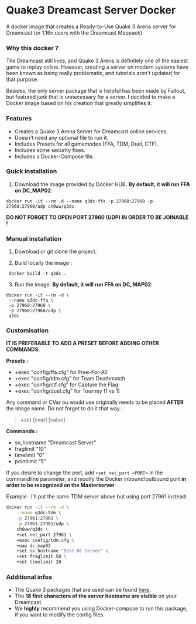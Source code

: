 # Quake3 Dreamcast Server Docker
A docker image that creates a Ready-to-Use Quake 3 Arena server for Dreamcast (or 1.16n users with the Dreamcast Mappack)

### Why this docker ?

The Dreamcast still lives, and Quake 3 Arena is definitely one of the easiest game to replay online. 
However, creating a server on modern systems have been known as being really problematic, and tutorials aren't updated for that purpose. 

Besides, the only server package that is helpful has been made by Fallout, but featured junk that is unnecessary for a server. I decided to make a Docker image based on his creation that greatly simplifies it.

### Features
* Creates a Quake 3 Arena Server for Dreamcast online services.
* Doesn't need any optional file to run it.
* Includes Presets for all gamemodes (FFA, TDM, Duel, CTF).
* Includes some security fixes.
* Includes a Docker-Compose file.

### Quick installation
1) Download the image provided by Docker HUB. **By default, it will run FFA on DC_MAP02**:
```docker
docker run -it --rm -d --name q3dc-ffa -p 27960:27960 -p 27960:27960/udp ch0ww/q3dc
```
**DO NOT FORGET TO OPEN PORT 27960 (UDP) IN ORDER TO BE JOINABLE !**

### Manual installation
1) Download or git clone the project.

2) Build locally the image :
```docker
 docker build -t q3dc . 
```` 
3) Run the image. **By default, it will run FFA on DC_MAP02**:
```docker
docker run -it --rm -d \
 --name q3dc-ffa \
 -p 27960:27960 \
 -p 27960:27960/udp \
 q3dc
```
### Customisation
  
**IT IS PREFERABLE TO ADD A PRESET BEFORE ADDING OTHER COMMANDS.**

**Presets :**
* +exec "config/ffa.cfg" for Free-For-All
* +exec "config/tdm.cfg" for Team Deathmatch
* +exec "config/ctf.cfg" for Capture the Flag
* +exec "config/duel.cfg" for Tourney (1 vs 1)

Any command or CVar ou would use originally needs to be placed **AFTER** the image name. Do not forget to do it that way :
> +set [cvar] [value]

**Commands :**
* sv_hostname "Dreamcast Server"
* fraglimit "10"
* timelimit "0"
* pointlimit "5"

If you desire to change the port, add
```+set net_port <PORT>``` in the commandline parameter, and modify the Docker inbound/outbound port **in order to be recognized on the Masterserver**.

Example : I'll put the same TDM server above but using port 27961 instead:
```sh
docker run -it --rm -d \
    --name q3dc-tdm \
    -p 27961:27961 \
    -p 27961:27961/udp \
    ch0ww/q3dc \
    +set net_port 27961 \
    +exec config/tdm.cfg \
    +map dc_map02
    +set sv_hostname "Best DC Server" \
    +set fraglimit 50 \
    +set timelimit 20
 ```

 ### Additional infos
 * The Quake 3 packages that are used can be found [here](http://dl.baseq.fr/quake/q3dc/).
 * The **18 first characters of the server hostname are visible** on your Dreamcast.
 * We **highly** recommend you using Docker-compose to run this package, if you want to modify the config files.